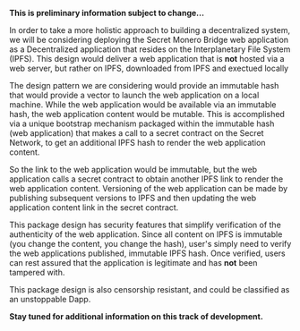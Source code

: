 **This is preliminary information subject to change...**

In order to take a more holistic approach to building a decentralized system, we will be considering deploying the Secret Monero Bridge web application
as a Decentralized application that resides on the Interplanetary File System (IPFS). This design would deliver a web application that is **not** hosted
via a web server, but rather on IPFS, downloaded from IPFS and exectued locally

The design pattern we are considering would provide an immutable hash that would provide a vector to launch the web application on a local machine. While the 
web application would be available via an immutable hash, the web application content would be mutable. This is accomplished via a unique bootstrap mechanism 
packaged within the immutable hash (web application) that makes a call to a secret contract on the Secret Network, to get an additional IPFS hash to render the web application content. 

So the link to the web application would be immutable, but the web application calls a secret contract to obtain another IPFS link to render the web
application content. Versioning of the web application can be made by publishing subsequent versions to IPFS and then updating the web application content link
in the secret contract.

This package design has security features that simplify verification of the authenticity of the web application. Since all content on IPFS is immutable
(you change the content, you change the hash), user's simply need to verify the web applications published, immutable IPFS hash. Once verified, users can rest assured that the application is legitimate and has **not** been tampered with.

This package design is also censorship resistant, and could be classified as an unstoppable Dapp.

**Stay tuned for additional information on this track of development.**

